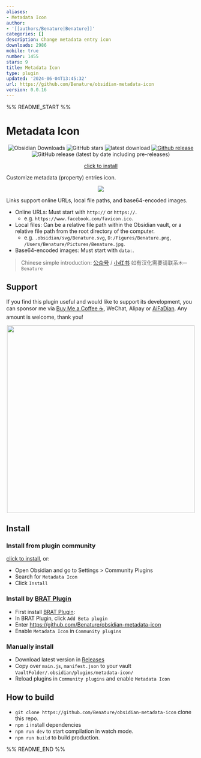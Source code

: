 ```yaml
---
aliases:
- Metadata Icon
author:
- '[[authors/Benature|Benature]]'
categories: []
description: Change metadata entry icon
downloads: 2986
mobile: true
number: 1455
stars: 9
title: Metadata Icon
type: plugin
updated: '2024-06-04T13:45:32'
url: https://github.com/Benature/obsidian-metadata-icon
version: 0.0.16
---
```


%% README_START %%

# Metadata Icon

<div style="text-align:center">

![Obsidian Downloads](https://img.shields.io/badge/dynamic/json?logo=obsidian&color=%23483699&label=downloads&query=%24%5B%22metadata-icon%22%5D.downloads&url=https%3A%2F%2Fraw.githubusercontent.com%2Fobsidianmd%2Fobsidian-releases%2Fmaster%2Fcommunity-plugin-stats.json) ![GitHub stars](https://img.shields.io/github/stars/Benature/obsidian-metadata-icon?style=flat) ![latest download](https://img.shields.io/github/downloads/Benature/obsidian-metadata-icon/latest/total?style=plastic)
[![Github release](https://img.shields.io/github/manifest-json/v/Benature/obsidian-metadata-icon?color=blue)](https://github.com/Benature/obsidian-metadata-icon/releases/latest) ![GitHub release (latest by date including pre-releases)](https://img.shields.io/github/v/release/Benature/obsidian-metadata-icon?include_prereleases&label=BRAT%20beta)

[click to install](https://obsidian.md/plugins?id=metadata-icon)

</div>

Customize metadata (property) entries icon.



<center>
<img src="https://s2.loli.net/2024/01/24/cuvJPSjtZpaFmyk.png" >
<!-- <img width="655" alt="image" src="https://github.com/Benature/obsidian-metadata-icon/assets/35028647/3006defa-16dc-47c6-99e2-8019d738eb5a"> -->
</center>


Links support online URLs, local file paths, and base64-encoded images.
- Online URLs: Must start with `http://` or `https://`. 
  - e.g. `https://www.facebook.com/favicon.ico`.
- Local files: Can be a relative file path within the Obsidian vault, or a relative file path from the root directory of the computer. 
  - e.g. `.obsidian/svg/Benature.svg`, `D:/Figures/Benature.png`, `/Users/Benature/Pictures/Benature.jpg`.
- Base64-encoded images: Must start with `data:`.

<!-- "链接支持在线网址、本地文件路径、base64编码图片等。",
"在线网址：需以 `http://` 或 `https://` 开头。如 `https://mp.weixin.qq.com/favicon.ico`。",
"本地文件：可以是相对 Obsidian 库的文件路径，或者相对电脑根目录的文件路径。如 `.obsidian/svg/木一.svg`、`D:/图片/木一.png`",
"base64编码图片：需以 `data:` 开头。" -->

> Chinese simple introduction: [公众号](https://mp.weixin.qq.com/s/F2ixCiDU-yP6PKAyOcDhjw) / [小红书](http://xhslink.com/Uix9iF) 
> 如有汉化需要请联系`木一Benature` 

## Support

If you find this plugin useful and would like to support its development, you can sponsor me via [Buy Me a Coffee ☕️](https://www.buymeacoffee.com/benature), WeChat, Alipay or [AiFaDian](https://afdian.net/a/Benature-K). Any amount is welcome, thank you!

<p align="center">
<img src="https://s2.loli.net/2024/04/01/VtX3vYLobdF6MBc.png" width="500px">
</p>


## Install

### Install from plugin community

[click to install](https://obsidian.md/plugins?id=metadata-icon), or:

- Open Obsidian and go to Settings > Community Plugins
- Search for `Metadata Icon`
- Click `Install`

### Install by [BRAT Plugin](https://obsidian.md/plugins?id=obsidian42-brat)

- First install [BRAT Plugin](https://obsidian.md/plugins?id=obsidian42-brat):
- In BRAT Plugin, click `Add Beta plugin`
- Enter https://github.com/Benature/obsidian-metadata-icon
- Enable `Metadata Icon` in `Community plugins`

### Manually install

- Download latest version in [Releases](https://github.com/Benature/obsidian-metadata-icon/releases/latest)
- Copy over `main.js`, `manifest.json` to your vault `VaultFolder/.obsidian/plugins/metadata-icon/`
- Reload plugins in `Community plugins` and enable `Metadata Icon`

## How to build

- `git clone https://github.com/Benature/obsidian-metadata-icon` clone this repo.
- `npm i`  install dependencies
- `npm run dev` to start compilation in watch mode.
- `npm run build`  to build production.




%% README_END %%